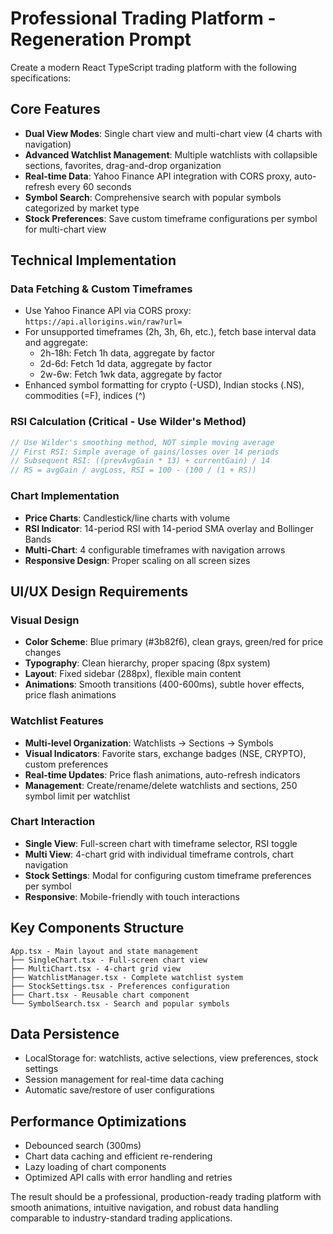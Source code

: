 # Professional Trading Platform - Regeneration Prompt

Create a modern React TypeScript trading platform with the following specifications:

## Core Features
- **Dual View Modes**: Single chart view and multi-chart view (4 charts with navigation)
- **Advanced Watchlist Management**: Multiple watchlists with collapsible sections, favorites, drag-and-drop organization
- **Real-time Data**: Yahoo Finance API integration with CORS proxy, auto-refresh every 60 seconds
- **Symbol Search**: Comprehensive search with popular symbols categorized by market type
- **Stock Preferences**: Save custom timeframe configurations per symbol for multi-chart view

## Technical Implementation

### Data Fetching & Custom Timeframes
- Use Yahoo Finance API via CORS proxy: `https://api.allorigins.win/raw?url=`
- For unsupported timeframes (2h, 3h, 6h, etc.), fetch base interval data and aggregate:
  - 2h-18h: Fetch 1h data, aggregate by factor
  - 2d-6d: Fetch 1d data, aggregate by factor
  - 2w-6w: Fetch 1wk data, aggregate by factor
- Enhanced symbol formatting for crypto (-USD), Indian stocks (.NS), commodities (=F), indices (^)

### RSI Calculation (Critical - Use Wilder's Method)
```javascript
// Use Wilder's smoothing method, NOT simple moving average
// First RSI: Simple average of gains/losses over 14 periods
// Subsequent RSI: ((prevAvgGain * 13) + currentGain) / 14
// RS = avgGain / avgLoss, RSI = 100 - (100 / (1 + RS))
```

### Chart Implementation
- **Price Charts**: Candlestick/line charts with volume
- **RSI Indicator**: 14-period RSI with 14-period SMA overlay and Bollinger Bands
- **Multi-Chart**: 4 configurable timeframes with navigation arrows
- **Responsive Design**: Proper scaling on all screen sizes

## UI/UX Design Requirements

### Visual Design
- **Color Scheme**: Blue primary (#3b82f6), clean grays, green/red for price changes
- **Typography**: Clean hierarchy, proper spacing (8px system)
- **Layout**: Fixed sidebar (288px), flexible main content
- **Animations**: Smooth transitions (400-600ms), subtle hover effects, price flash animations

### Watchlist Features
- **Multi-level Organization**: Watchlists → Sections → Symbols
- **Visual Indicators**: Favorite stars, exchange badges (NSE, CRYPTO), custom preferences
- **Real-time Updates**: Price flash animations, auto-refresh indicators
- **Management**: Create/rename/delete watchlists and sections, 250 symbol limit per watchlist

### Chart Interaction
- **Single View**: Full-screen chart with timeframe selector, RSI toggle
- **Multi View**: 4-chart grid with individual timeframe controls, chart navigation
- **Stock Settings**: Modal for configuring custom timeframe preferences per symbol
- **Responsive**: Mobile-friendly with touch interactions

## Key Components Structure
```
App.tsx - Main layout and state management
├── SingleChart.tsx - Full-screen chart view
├── MultiChart.tsx - 4-chart grid view
├── WatchlistManager.tsx - Complete watchlist system
├── StockSettings.tsx - Preferences configuration
├── Chart.tsx - Reusable chart component
└── SymbolSearch.tsx - Search and popular symbols
```

## Data Persistence
- LocalStorage for: watchlists, active selections, view preferences, stock settings
- Session management for real-time data caching
- Automatic save/restore of user configurations

## Performance Optimizations
- Debounced search (300ms)
- Chart data caching and efficient re-rendering
- Lazy loading of chart components
- Optimized API calls with error handling and retries

The result should be a professional, production-ready trading platform with smooth animations, intuitive navigation, and robust data handling comparable to industry-standard trading applications.